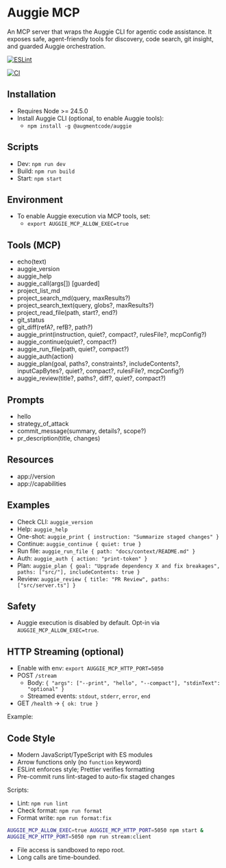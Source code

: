 # Auggie MCP

An MCP server that wraps the Auggie CLI for agentic code assistance. It exposes safe, agent-friendly tools for discovery, code search, git insight, and guarded Auggie orchestration.

[![ESLint](https://img.shields.io/badge/code%20style-ESLint%20%2B%20Prettier-blue)](https://eslint.org/)

[![CI](https://github.com/rishitank/auggie-mcp/workflows/CI/badge.svg)](https://github.com/rishitank/auggie-mcp/actions/workflows/ci.yml)

## Installation

- Requires Node >= 24.5.0
- Install Auggie CLI (optional, to enable Auggie tools):
  - `npm install -g @augmentcode/auggie`

## Scripts

- Dev: `npm run dev`
- Build: `npm run build`
- Start: `npm start`

## Environment

- To enable Auggie execution via MCP tools, set:
  - `export AUGGIE_MCP_ALLOW_EXEC=true`

## Tools (MCP)

- echo(text)
- auggie_version
- auggie_help
- auggie_call(args[]) [guarded]
- project_list_md
- project_search_md(query, maxResults?)
- project_search_text(query, globs?, maxResults?)
- project_read_file(path, start?, end?)
- git_status
- git_diff(refA?, refB?, path?)
- auggie_print(instruction, quiet?, compact?, rulesFile?, mcpConfig?)
- auggie_continue(quiet?, compact?)
- auggie_run_file(path, quiet?, compact?)
- auggie_auth(action)
- auggie_plan(goal, paths?, constraints?, includeContents?, inputCapBytes?, quiet?, compact?, rulesFile?, mcpConfig?)
- auggie_review(title?, paths?, diff?, quiet?, compact?)

## Prompts

- hello
- strategy_of_attack
- commit_message(summary, details?, scope?)
- pr_description(title, changes)

## Resources

- app://version
- app://capabilities

## Examples

- Check CLI: `auggie_version`
- Help: `auggie_help`
- One-shot: `auggie_print { instruction: "Summarize staged changes" }`
- Continue: `auggie_continue { quiet: true }`
- Run file: `auggie_run_file { path: "docs/context/README.md" }`
- Auth: `auggie_auth { action: "print-token" }`
- Plan: `auggie_plan { goal: "Upgrade dependency X and fix breakages", paths: ["src/"], includeContents: true }`
- Review: `auggie_review { title: "PR Review", paths: ["src/server.ts"] }`

## Safety

- Auggie execution is disabled by default. Opt-in via `AUGGIE_MCP_ALLOW_EXEC=true`.

## HTTP Streaming (optional)

- Enable with env: `export AUGGIE_MCP_HTTP_PORT=5050`
- POST `/stream`
  - Body: `{ "args": ["--print", "hello", "--compact"], "stdinText": "optional" }`
  - Streamed events: `stdout`, `stderr`, `error`, `end`
- GET `/health` -> `{ ok: true }`

Example:

## Code Style

- Modern JavaScript/TypeScript with ES modules
- Arrow functions only (no `function` keyword)
- ESLint enforces style; Prettier verifies formatting
- Pre-commit runs lint-staged to auto-fix staged changes

Scripts:

- Lint: `npm run lint`
- Check format: `npm run format`
- Format write: `npm run format:fix`

```bash
AUGGIE_MCP_ALLOW_EXEC=true AUGGIE_MCP_HTTP_PORT=5050 npm start &
AUGGIE_MCP_HTTP_PORT=5050 npm run stream:client
```

- File access is sandboxed to repo root.
- Long calls are time-bounded.
